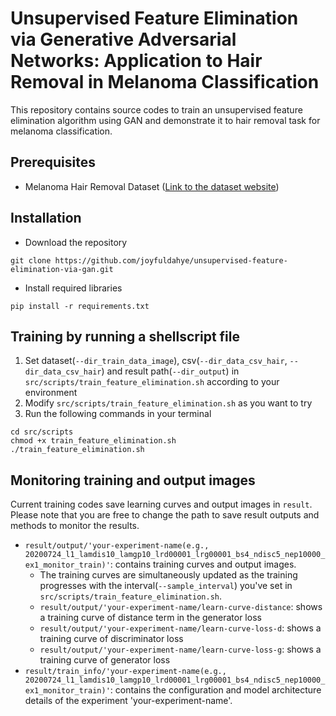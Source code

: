 # Unsupervised Feature Elimination via Generative Adversarial Networks: Application to Hair Removal in Melanoma Classification
This repository contains source codes to train an unsupervised feature elimination algorithm using GAN and demonstrate it to hair removal task for melanoma classification.

## Prerequisites
- Melanoma Hair Removal Dataset ([Link to the dataset website](https://www.kaggle.com/c/siim-isic-melanoma-classification/data))

## Installation
- Download the repository
```
git clone https://github.com/joyfuldahye/unsupervised-feature-elimination-via-gan.git
```
- Install required libraries
```
pip install -r requirements.txt
```

## Training by running a shellscript file
1. Set dataset(`--dir_train_data_image`), csv(`--dir_data_csv_hair`, `--dir_data_csv_hair`) and result path(`--dir_output`) in `src/scripts/train_feature_elimination.sh` according to your environment
2. Modify `src/scripts/train_feature_elimination.sh` as you want to try
3. Run the following commands in your terminal
```
cd src/scripts
chmod +x train_feature_elimination.sh
./train_feature_elimination.sh
```

## Monitoring training and output images
Current training codes save learning curves and output images in `result`. Please note that you are free to change the path to save result outputs and methods to monitor the results.
- `result/output/'your-experiment-name(e.g., 20200724_l1_lamdis10_lamgp10_lrd00001_lrg00001_bs4_ndisc5_nep10000_ex1_monitor_train)'`: contains training curves and output images.
    * The training curves are simultaneously updated as the training progresses with the interval(`--sample_interval`) you've set in `src/scripts/train_feature_elimination.sh`.
    * `result/output/'your-experiment-name/learn-curve-distance`: shows a training curve of distance term in the generator loss
    * `result/output/'your-experiment-name/learn-curve-loss-d`: shows a training curve of discriminator loss
    * `result/output/'your-experiment-name/learn-curve-loss-g`: shows a training curve of generator loss
- `result/train_info/'your-experiment-name(e.g., 20200724_l1_lamdis10_lamgp10_lrd00001_lrg00001_bs4_ndisc5_nep10000_ex1_monitor_train)'`: contains the configuration and model architecture details of the experiment 'your-experiment-name'.